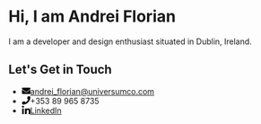 # Hi, I am Andrei Florian
I am a developer and design enthusiast situated in Dublin, Ireland.

## Let's Get in Touch
- <img align="left" alt="Email" width="15px" src="https://github.com/Andrei-Florian/Andrei-Florian/blob/master/icons/email.svg" /> andrei_florian@universumco.com
- <img align="left" alt="Phone" width="15px" src="https://github.com/Andrei-Florian/Andrei-Florian/blob/master/icons/phone.svg" /> +353 89 965 8735
- <img align="left" alt="LinkedIn" width="15px" src="https://github.com/Andrei-Florian/Andrei-Florian/blob/master/icons/linkedin.svg" /> [LinkedIn](https://www.linkedin.com/in/andrei-florian-2a14521b5/)
